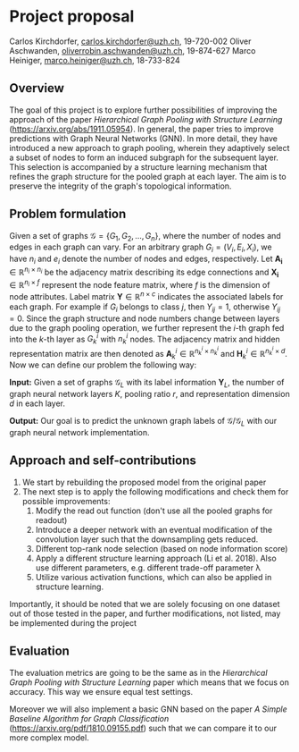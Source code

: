 # Project proposal
Carlos Kirchdorfer, carlos.kirchdorfer@uzh.ch, 19-720-002
Oliver Aschwanden, oliverrobin.aschwanden@uzh.ch, 19-874-627
Marco Heiniger, marco.heiniger@uzh.ch, 18-733-824

## Overview
The goal of this project is to explore further possibilities of improving the approach of the paper _Hierarchical Graph Pooling with Structure Learning_ (https://arxiv.org/abs/1911.05954). In general, the paper tries to improve predictions with Graph Neural Networks (GNN). In more detail, they have introduced a new approach to graph pooling, wherein they adaptively select a subset of nodes to form an induced subgraph for the subsequent layer. This selection is accompanied by a structure learning mechanism that refines the graph structure for the pooled graph at each layer. The aim is to preserve the integrity of the graph's topological information.


## Problem formulation
Given a set of graphs $\mathcal{G} = \{G_1, G_2, \dots, G_n\}$, where the number of nodes and edges in each graph can vary. For an arbitrary graph $G_i = (V_i, E_i, X_i)$, we have $n_i$ and $e_i$ denote the number of nodes and edges, respectively. Let $\mathbf{A_i} \in \mathbb{R}^{n_i \times n_i}$ be the adjacency matrix describing its edge connections and $\mathbf{X_i} \in \mathbb{R}^{n_i \times f}$ represent the node feature matrix, where $f$ is the dimension of node attributes. Label matrix $\mathbf{Y} \in \mathbb{R}^{n \times c}$ indicates the associated labels for each graph. For example if $G_i$ belongs to class $j$, then $Y_{ij} = 1$, otherwise $Y_{ij} = 0$. Since the graph structure and node numbers change between layers due to the graph pooling operation, we further represent the $i$-th graph fed into the $k$-th layer as $G_k^i$ with $n_k^i$ nodes. The adjacency matrix and hidden representation matrix are then denoted as $\mathbf{A}_k^i \in \mathbb{R}^{n_k^i \times n_k^i}$ and $\mathbf{H}_k^i \in \mathbb{R}^{n_k^i \times d}$. Now we can define our problem the following way:

**Input:** Given a set of graphs $\mathcal{G}_L$ with its label information $\mathbf{Y}_L$, the number of graph neural network layers $K$, pooling ratio $r$, and representation dimension $d$ in each layer.

**Output:** Our goal is to predict the unknown graph labels of $\mathcal{G}/\mathcal{G}_L$ with our graph neural network implementation.

## Approach and self-contributions
1. We start by rebuilding the proposed model from the original paper 
2. The next step is to apply the following modifications and check them for possible improvements:
    1. Modify the read out function (don't use all the pooled graphs for readout)
    2. Introduce a deeper network with an eventual modification of the convolution layer such that the downsampling gets reduced.
    3. Different top-rank node selection (based on node information score) 
    4. Apply a different structure learning approach (Li et al. 2018). Also use different parameters, e.g. different trade-off parameter &#955;
    5. Utilize various activation functions, which can also be applied in structure learning.


Importantly, it should be noted that we are solely focusing on one dataset out of those tested in the paper, and further modifications, not listed, may be implemented during the project

## Evaluation
The evaluation metrics are going to be the same as in the _Hierarchical Graph Pooling with Structure Learning_ paper which means that we focus on accuracy. This way we ensure equal test settings. 

Moreover we will also implement a basic GNN based on the paper _A Simple Baseline Algorithm for Graph Classification_ (https://arxiv.org/pdf/1810.09155.pdf) such that we can compare it to our more complex model.

